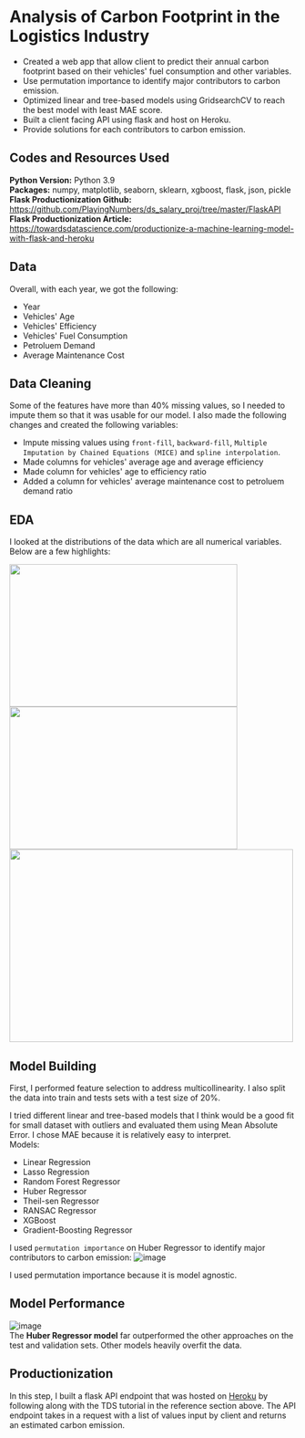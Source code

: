 # Analysis of Carbon Footprint in the Logistics Industry
- Created a web app that allow client to predict their annual carbon footprint based on their vehicles' fuel consumption and other variables.
- Use permutation importance to identify major contributors to carbon emission.
- Optimized linear and tree-based models using GridsearchCV to reach the best model with least MAE score.
- Built a client facing API using flask and host on Heroku.
- Provide solutions for each contributors to carbon emission.

## Codes and Resources Used
**Python Version:** Python 3.9<br>
**Packages:** numpy, matplotlib, seaborn, sklearn, xgboost, flask, json, pickle<br>
**Flask Productionization Github:** https://github.com/PlayingNumbers/ds_salary_proj/tree/master/FlaskAPI<br>
**Flask Productionization Article:** https://towardsdatascience.com/productionize-a-machine-learning-model-with-flask-and-heroku

## Data
Overall, with each year, we got the following:

- Year
- Vehicles' Age
- Vehicles' Efficiency
- Vehicles' Fuel Consumption
- Petroluem Demand
- Average Maintenance Cost

## Data Cleaning 
Some of the features have more than 40% missing values, so I needed to impute them so that it was usable for our model. I also made the following changes and created the following variables:
- Impute missing values using `front-fill`, `backward-fill`, `Multiple Imputation by Chained Equations (MICE)` and `spline interpolation`.
- Made columns for vehicles' average age and average efficiency
- Made column for vehicles' age to efficiency ratio
- Added a column for vehicles' average maintenance cost to petroluem demand ratio
## EDA
I looked at the distributions of the data which are all numerical variables. Below are a few highlights:
<p float="left">
  <img src="https://user-images.githubusercontent.com/71859510/198867808-702dc964-35ee-4433-9f4c-1f4cd5e418b5.png" width="400" height="250">
  <img src="https://user-images.githubusercontent.com/71859510/198867974-b437fdc2-4599-4ec8-abd1-3b14a3d9d6c3.png" width="400" height="250">
  <img src="https://user-images.githubusercontent.com/71859510/198867877-a42e0204-4077-4e47-aa1d-0e2d539b90c0.png" width="498" height="338">
</p>

## Model Building
First, I performed feature selection to address multicollinearity. I also split the data into train and tests sets with a test size of 20%.

I tried different linear and tree-based models that I think would be a good fit for small dataset with outliers and evaluated them using Mean Absolute Error. I chose MAE because it is relatively easy to interpret.<br>
Models:
- Linear Regression
- Lasso Regression
- Random Forest Regressor
- Huber Regressor
- Theil-sen Regressor
- RANSAC Regressor
- XGBoost
- Gradient-Boosting Regressor<br>

I used `permutation importance` on Huber Regressor to identify major contributors to carbon emission:
![image](https://user-images.githubusercontent.com/71859510/198869546-456a0173-00bd-45d8-bd29-855b4ac51894.png)

I used permutation importance because it is model agnostic.
## Model Performance
![image](https://user-images.githubusercontent.com/71859510/198868514-15084160-80be-48c7-ae62-3546a0ac8067.png)<br>
The **Huber Regressor model** far outperformed the other approaches on the test and validation sets. Other models heavily overfit the data.
## Productionization
In this step, I built a flask API endpoint that was hosted on [Heroku](https://carbon-footprint-prediction.herokuapp.com/) by following along with the TDS tutorial in the reference section above. The API endpoint takes in a request with a list of values input by client and returns an estimated carbon emission.





